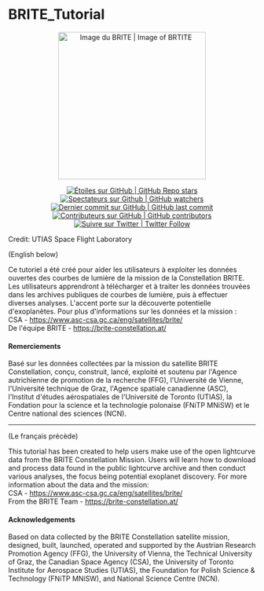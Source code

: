 # BRITE_Tutorial

<p align="center">
    <a href="https://www.asc-csa.gc.ca/eng/satellites/brite/">
        <img alt="Image du BRITE | Image of BRTITE" src="https://www.asc-csa.gc.ca/eng/multimedia/search/image/5451" height="300">
        </a>
</p>

<p align="center">
    <a href="#stars">
        <img alt="Étoiles sur GitHub | GitHub Repo stars" src="https://img.shields.io/github/stars/asc-csa/BRITE_Tutorial">
    </a>
    <a href="#watchers">
        <img alt="Spectateurs sur Github | GitHub watchers" src="https://img.shields.io/github/watchers/asc-csa/BRITE_Tutorial">
    </a>
    <a href="https://github.com/asc-csa/BRITE_Tutorial/commits/main">
        <img alt="Dernier commit sur GitHub | GitHub last commit" src="https://img.shields.io/github/last-commit/asc-csa/BRITE_Tutorial">
    </a>
    <a href="https://github.com/asc-csa/BRITE_Tutorial/graphs/contributors">
        <img alt="Contributeurs sur GitHub | GitHub contributors" src="https://img.shields.io/github/contributors/asc-csa/BRITE_Tutorial">
    </a>
    <a href="https://twitter.com/intent/follow?screen_name=csa_asc">
        <img alt="Suivre sur Twitter | Twitter Follow" src="https://img.shields.io/twitter/follow/csa_asc?style=social">
    </a>
</p>

Credit: UTIAS Space Flight Laboratory

(English below)

Ce tutoriel a été créé pour aider les utilisateurs à exploiter les données ouvertes des courbes de lumière de la mission de la Constellation BRITE. 
Les utilisateurs apprendront à télécharger et à traiter les données trouvées dans les archives publiques de courbes de lumière, puis à effectuer diverses analyses. 
L'accent porte sur la découverte potentielle d'exoplanètes. 
Pour plus d'informations sur les données et la mission : \
CSA - https://www.asc-csa.gc.ca/eng/satellites/brite/ \
De l'équipe BRITE - https://brite-constellation.at/

#### Remerciements
Basé sur les données collectées par la mission du satellite BRITE Constellation, 
conçu, construit, lancé, exploité et soutenu par l'Agence autrichienne de promotion de la recherche (FFG), 
l'Université de Vienne, l'Université technique de Graz, l'Agence spatiale canadienne (ASC), 
l'Institut d'études aérospatiales de l'Université de Toronto (UTIAS), 
la Fondation pour la science et la technologie polonaise (FNiTP MNiSW) et le Centre national des sciences (NCN).

---
(Le français précède) 

This tutorial has been created to help users make use of the open lightcurve data from the BRITE Constellation Mission. Users will learn how to download and process data found in the public lightcurve archive and then conduct various analyses, the focus being potential exoplanet discovery. For more information about the data and the mission: \
CSA -  https://www.asc-csa.gc.ca/eng/satellites/brite/ \
From the BRITE Team - https://brite-constellation.at/

#### Acknowledgements
Based on data collected by the BRITE Constellation satellite mission, designed, built, launched, operated and supported by the Austrian Research Promotion Agency (FFG), the University of Vienna, the Technical University of Graz, the Canadian Space Agency (CSA), the University of Toronto Institute for Aerospace Studies (UTIAS), the Foundation for Polish Science & Technology (FNiTP MNiSW), and National Science Centre (NCN).


